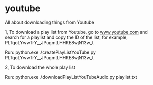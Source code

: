 # youtube
All about downloading things from Youtube

1, To download a play list from Youtube, go to www.youtube.com and search for a playlist and copy the ID of the list, for example, PLTqoLYwwTrY__JPugmtLHHKE8wjN13w_t

Run: python.exe .\createPlayListYouTube.py PLTqoLYwwTrY__JPugmtLHHKE8wjN13w_t

2, To download the whole play list

Run: python.exe .\downloadPlayListYouTubeAudio.py playlist.txt
